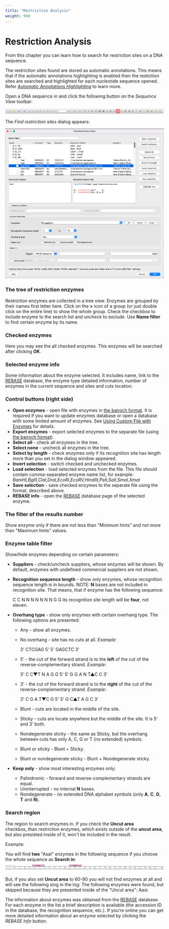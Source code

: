 ```yaml
---
title: "Restriction Analysis"
weight: 900
---
```



# Restriction Analysis

From this chapter you can learn how to search for restriction sites on a DNA sequence.

The restriction sites found are stored as automatic annotations. This means that if the automatic annotations highlighting is enabled then the restiction sites are searched and highlighted for each nucleotide sequence opened. Refer [_Automatic Annotations Highlighting_](https://local.ugene.unipro.ru/wiki/display/UUOUM22/Automatic+Annotations+Highlighting) to learn more.

Open a DNA sequence in and click the following button on the _Sequence View_ toolbar:

![](/images/65930747/96665601.png)

The _Find restriction sites_ dialog appears:

![](/images/65930747/113541195.png)

### The tree of restriction enzymes

Restriction enzymes are collected in a tree view. Enzymes are grouped by their names first letter here. Click on the **\>** icon of a group (or just double click on the entire line) to show the whole group. Check the checkbox to include enzyme to the search list and uncheck to exclude. Use **Name filter** to find certain enzyme by its name.

### Checked enzymes

Here you may see the all checked enzymes. This enzymes will be searched after clicking **OK**.

### Selected enzyme info

Some information about the enzyme selected. It includes name, link to the [REBASE](http://rebase.neb.com/rebase/rebase.html) database, the enzyme type detailed information, number of enzymes in the current sequence and sites and cuts location.

### Control buttons (right side)

*   **Open enzymes** - open file with enzymes in [the bairoch format](http://rebase.neb.com/rebase/rebase.f19.html). It is required if you want to update enzymes database or open a database with some limited amount of enzymes. See [Using Custom File with Enzymes](using-custom-file-with-enzymes) for details.
*   **Export enzymes** -  export selected enzymes to the separate file (using [the bairoch format](http://rebase.neb.com/rebase/rebase.f19.html)).
*   **Select all** - check all enzymes in the tree.
*   **Select none** - uncheck all enzymes in the tree.
*   **Select by length** - check enzymes only if its recognition site has length more than you set in the dialog window appeared.
*   **Invert selection** - switch checked and unchecked enzymes.
*   **Load selection** - load selected enzymes from the file. This file should contain comma-separated enzyme name list, for example: _BamHI,BglII,ClaI,DraI,EcoRI,EcoRV,HindIII,PstI,SalI,SmaI,XmaI_
*   **Save selection** - save checked enzymes to the separate file using the format, described above.
*   **REBASE info** - open the [REBASE](http://rebase.neb.com/rebase/rebase.html) database page of the selected enzyme.

### The filter of the results number

Show enzyme only if there are not less than "Minimum hints" and not more than "Maximum hints" values.

### Enzyme table filter

Show/hide enzymes depending on certain parameters:

*   **Suppliers** - check/uncheck suppliers, whose enzymes will be shown. By default, enzymes with undefined commercial suppliers are not shown.
*   **Recognition sequence length** - show only enzymes, whose recognition sequence length is in bounds. NOTE: **N** bases are not included in recognition site. That means, that if enzyme has the following sequence:

    C C N N N N N N N G G
    its recognition site length will be **four**, not eleven.

*   **Overhang type** - show only enzymes with certain overhang type. The following options are presented:
    *   Any - show all enzymes.
    *   No overhang - site has no cuts at all. _Example:_

        3' CTCGAG 5'
        5' GAGCTC 3'

    *   5' - the cut of the forward strand is to the **left** of the cut of the reverse-complementary strand. _Example:_

        3'  C C▼T N A G G  5'
        5'  G G A N T▲C C  3'

    *   3' - the cut of the forward strand is to the **right** of the cut of the reverse-complementary strand. _Example:_

        3'  C G A T▼C G  5'
        5'  G C▲T A G C  3'

    *   Blunt - cuts are located in the middle of the site.
    *   Sticky - cuts are locate anywhere but the middle of the site. It is 5' and 3' both.
    *   Nondegenerate sticky - the same as Sticky, but the overhang between cuts has only A, C, G or T  (no extended) symbols.
    *   Blunt or sticky - Blunt + Sticky.
    *   Blunt or nondegenerate sticky - Blunt + Nondegenerate sticky.
*   **Keep only** - show most interesting enzymes only:
    *   Palindromic - forward and reverse-complementary strands are equal.
    *   Uninterrupted - no internal **N** bases.
    *   Nondegenerate - no extended DNA alphabet symbols (only **A**, **C**, **G**, **T** and **N**).

### Search region

The region to search enzymes in. If you check the **Uncut area** checkbox,.than restriction enzymes, which exists outside of the **uncut area**, but also presisted inside of it, won't be included in the result.

Example:

You will find **two** "AsaI" enzymes in the following sequence if you choose the whole sequence as **Search in**:
![](/images/65930747/113541197.png)

But, if you also set **Uncut area** to 60-90 you will not find enzymes at all and will see the following sing in the log: The following enzymes were found, but skipped because they are presented inside of the "Uncut area": Aasi.


The information about enzymes was obtained from the [REBASE](http://rebase.neb.com/rebase/rebase.html) database. For each enzyme in the list a brief description is available (the accession ID in the database, the recognition sequence, etc.). If you’re online you can get more detailed information about an enzyme selected by clicking the _REBASE Info_ button.
